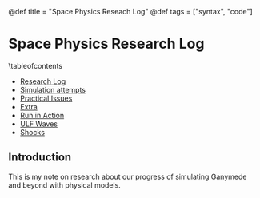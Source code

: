 @def title = "Space Physics Reseach Log"
@def tags = ["syntax", "code"]

# Space Physics Research Log

\tableofcontents <!-- you can use \toc as well -->

* [Research Log](/log_ganymede/)
* [Simulation attempts](/simulations_ganymede/)
* [Practical Issues](/extra/)
* [Extra](/galileo)
* [Run in Action](/swmf)
* [ULF Waves](/ulfwaves)
* [Shocks](/shocks)

## Introduction

This is my note on research about our progress of simulating Ganymede and beyond with physical models.
